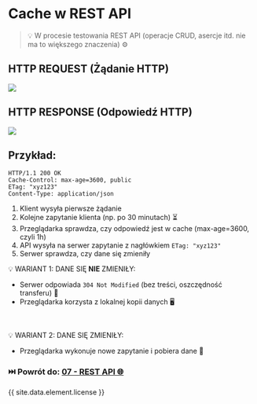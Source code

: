 # Cache w REST API

> 💡 W procesie testowania REST API (operacje CRUD, asercje itd. nie ma to większego znaczenia) ⚙️

## HTTP REQUEST (Żądanie HTTP)

<a href="https://personal.ntu.edu.sg/ehchua/programming/webprogramming/HTTP_Basics.html">
    <img src="https://personal.ntu.edu.sg/ehchua/programming/webprogramming/images/HTTP_RequestMessageExample.png">
</a>

## HTTP RESPONSE (Odpowiedź HTTP)

<a href="https://personal.ntu.edu.sg/ehchua/programming/webprogramming/HTTP_Basics.html">
    <img src="https://personal.ntu.edu.sg/ehchua/programming/webprogramming/images/HTTP_ResponseMessageExample.png">
</a>

## Przykład:

```text
HTTP/1.1 200 OK
Cache-Control: max-age=3600, public
ETag: "xyz123"
Content-Type: application/json
```

1. Klient wysyła pierwsze żądanie
2. Kolejne zapytanie klienta (np. po 30 minutach) ⏳
3. Przeglądarka sprawdza, czy odpowiedź jest w cache (max-age=3600, czyli 1h)
4. API wysyła na serwer zapytanie z nagłówkiem  ```ETag: "xyz123"```
5. Serwer sprawdza, czy dane się zmieniły

💡 WARIANT 1: DANE SIĘ **NIE** ZMIENIŁY:

* Serwer odpowiada ```304 Not Modified``` (bez treści, oszczędność transferu) 💾
* Przeglądarka korzysta z lokalnej kopii danych 🖥️

<br>

💡 WARIANT 2: DANE SIĘ ZMIENIŁY:

* Przeglądarka wykonuje nowe zapytanie i pobiera dane 🔄

### ⏭️ Powrót do: [07 - REST API 🌐](../07-rest-api.md)

{{ site.data.element.license }}